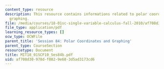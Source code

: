 ```yaml
---
content_type: resource
description: This resource contains informations related to polar coordinates and
  graphing.
file: /media/courses/18-01sc-single-variable-calculus-fall-2010/af708d30978df0829e683d5ad3173cd6_MIT18_01SCF10_Ses84b.pdf
file_type: application/pdf
learning_resource_types: []
ocw_type: OCWFile
parent_title: 'Session 84: Polar Coordinates and Graphing'
parent_type: CourseSection
resourcetype: Document
title: MIT18_01SCF10_Ses84b.pdf
uid: af708d30-978d-f082-9e68-3d5ad3173cd6
---
```

